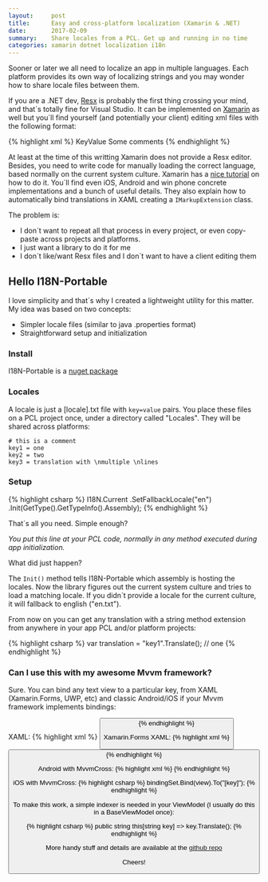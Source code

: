 ```yaml
---
layout:     post
title:      Easy and cross-platform localization (Xamarin & .NET)
date:       2017-02-09
summary:    Share locales from a PCL. Get up and running in no time
categories: xamarin dotnet localization i18n
---
```


Sooner or later we all need to localize an app in multiple languages. Each platform provides its own way of localizing strings and you may wonder how to share locale files between them. 

If you are a .NET dev, [Resx](https://msdn.microsoft.com/en-us/library/ekyft91f(v=vs.80).aspx) is probably the first thing crossing your mind, and that´s totally fine for Visual Studio. It can be implemented on [Xamarin](https://developer.xamarin.com/guides/xamarin-forms/advanced/localization/) as well but you´ll find yourself (and potentially your client) editing xml files with the following format:

{% highlight xml %}
<data name="Key" xml:space="preserve">
    <value>KeyValue</value>
    <comment>Some comments</comment>
</data>
{% endhighlight %}

At least at the time of this writting Xamarin does not provide a Resx editor. Besides, you need to write code for manually loading the correct language, based normally on the current system culture. Xamarin has a [nice tutorial](https://developer.xamarin.com/guides/xamarin-forms/advanced/localization/) on how to do it. You´ll find even iOS, Android and win phone concrete implementations and a bunch of useful details. They also explain how to automatically bind translations in XAML creating a `IMarkupExtension` class. 

The problem is:

- I don´t want to repeat all that process in every project, or even copy-paste across projects and platforms.
- I just want a library to do it for me
- I don´t like/want Resx files and I don´t want to have a client editing them


## Hello I18N-Portable

I love simplicity and that´s why I created a lightweight utility for this matter. My idea was based on two concepts:

- Simpler locale files (similar to java .properties format)
- Straightforward setup and initialization

### Install

I18N-Portable is a [nuget package](https://www.nuget.org/packages/I18NPortable/)

### Locales

A locale is just a [locale].txt file with `key=value` pairs. You place these files on a PCL project once, under a directory called "Locales". They will be shared across platforms:

    # this is a comment
    key1 = one
    key2 = two
    key3 = translation with \nmultiple \nlines


### Setup

{% highlight csharp %}
I18N.Current
    .SetFallbackLocale("en")
    .Init(GetType().GetTypeInfo().Assembly);
{% endhighlight %}

That´s all you need. Simple enough?  
 
_You put this line at your PCL code, normally in any method executed during app initialization._

What did just happen?

The `Init()` method tells I18N-Portable which assembly is hosting the locales. Now the library figures out the current system culture and tries to load a matching locale. If you didn´t provide a locale for the current culture, it will fallback to english ("en.txt"). 

From now on you can get any translation with a string method extension from anywhere in your app PCL and/or platform projects:

{% highlight csharp %}
var translation = "key1".Translate(); // one
{% endhighlight %}

### Can I use this with my awesome Mvvm framework?

Sure. You can bind any text view to a particular key, from XAML (Xamarin.Forms, UWP, etc) and classic Android/iOS if your Mvvm framework implements bindings:

XAML:
{% highlight xml %}
<Button Content="{Binding [key]}" />
{% endhighlight %}

Xamarin.Forms XAML:
{% highlight xml %}
<Button Text="{Binding [key]}" />
{% endhighlight %} 

Android with MvvmCross:
{% highlight xml %}
<TextView local:MvxBind="Text [key]" />
{% endhighlight %} 

iOS with MvvmCross:
{% highlight csharp %}
bindingSet.Bind(view).To("[key]");
{% endhighlight %} 

To make this work, a simple indexer is needed in your ViewModel (I usually do this in a BaseViewModel once):

{% highlight csharp %}
public string this[string key] => key.Translate();
{% endhighlight %} 

More handy stuff and details are available at the [github repo](https://github.com/xleon/I18N-Portable)

Cheers!